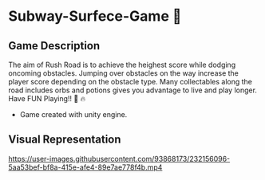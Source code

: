 # Subway-Surfece-Game :running: 



## Game Description
The aim of Rush Road is to achieve the heighest score while dodging oncoming obstacles. 
Jumping over obstacles  on the way increase the player score depending on the obstacle type. 
Many collectables along the road includes orbs and potions gives you advantage to live and play longer. Have FUN Playing!! :clap: :fire:
- Game created with unity engine.

## Visual Representation







https://user-images.githubusercontent.com/93868173/232156096-5aa53bef-bf8a-415e-afe4-89e7ae778f4b.mp4








